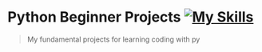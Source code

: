# Python Beginner Projects [![My Skills](https://skillicons.dev/icons?i=py)](https://skillicons.dev)
>My fundamental projects for learning coding with py

